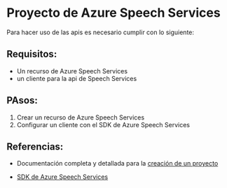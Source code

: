 # Proyecto de Azure Speech Services

Para hacer uso de las apis es necesario cumplir con lo siguiente:

## Requisitos:
- Un recurso de Azure Speech Services
- un cliente para la api de Speech Services

## PAsos: 
1. Crear un recurso de Azure Speech Services
2. Configurar un cliente con el SDK de Azure Speech Services

## Referencias:

- Documentación completa y detallada para la [creación de un proyecto](https://microsoftlearning.github.io/mslearn-ai-language/Instructions/Exercises/07-speech.html)

- [SDK de Azure Speech Services](https://learn.microsoft.com/en-us/azure/ai-services/speech-service/quickstarts/setup-platform?tabs=windows%2Cubuntu%2Cdotnetcli%2Cdotnet%2Cjre%2Cmaven%2Cnodejs%2Cmac%2Cpypi&pivots=programming-language-python)
